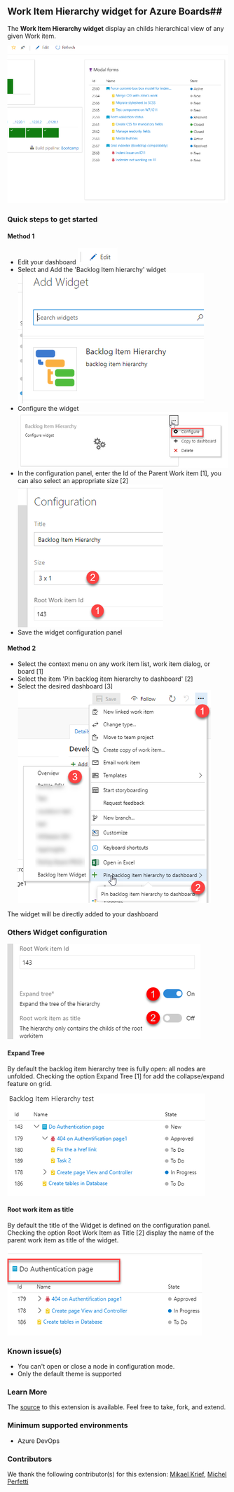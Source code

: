 ## Work Item Hierarchy widget for Azure Boards##

The **Work Item Hierarchy widget** display an childs hierarchical view of any given Work item.

![](/static/images/Screen1.png)

### Quick steps to get started ###

#### Method 1 ####

- Edit your dashboard ![edit dashboard](/static/images/edit-dashboard.png)
- Select and Add the 'Backlog Item hierarchy' widget
    ![add widget](/static/images/widget-catalog.png)
- Configure the widget
    ![configure widget](/static/images/config-widget.png)
- In the configuration panel, enter the Id of the Parent Work item [1], you can also select an appropriate size [2]
    ![configure widget item](/static/images/config-widget2.png)
- Save the widget configuration panel

#### Method 2 ####

- Select the context menu on any work item list, work item dialog, or board [1]
- Select the item 'Pin backlog item hierarchy to dashboard' [2]
- Select the desired dashboard [3]
    ![Add to dashboard](/static/images/add-dashboard.png)

The widget will be directly added to your dashboard

### Others Widget configuration ###

![config options](/static/images/config-options.png)

#### Expand Tree ####

By default the backlog item hierarchy tree is fully open: all nodes are unfolded.
Checking the option Expand Tree [1] for add the collapse/expand feature on grid.

![collapse](/static/images/collapse-nodes.png)

#### Root work item as title ####

By default the title of the Widget is defined on the configuration panel.
Checking the option Root Work Item as Title [2] display the name of the parent work item as title of the widget.

![title](/static/images/title-wi.png)

### Known issue(s)

- You can't open or close a node in configuration mode.
- Only the default theme is supported

### Learn More

The [source](https://github.com/Cellenza/Azure-DevOps-Extension-WI-Hierarchy-Widget) to this extension is available. Feel free to take, fork, and extend.


### Minimum supported environments ###

- Azure DevOps

### Contributors ###

We thank the following contributor(s) for this extension: [Mikael Krief](https://github.com/mikaelkrief), [Michel Perfetti](https://github.com/miiitch)
